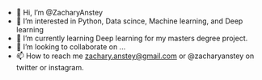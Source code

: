 - 👋 Hi, I’m @ZacharyAnstey
- 👀 I’m interested in Python, Data scince, Machine learning, and Deep learning 
- 🌱 I’m currently learning Deep learning for my masters degree project. 
- 💞️ I’m looking to collaborate on ...
- 📫 How to reach me zachary.anstey@gmail.com or @zacharyanstey on twitter or instagram.  

<!---
ZacharyAnstey/ZacharyAnstey is a ✨ special ✨ repository because its `README.md` (this file) appears on your GitHub profile.
You can click the Preview link to take a look at your changes.
--->
